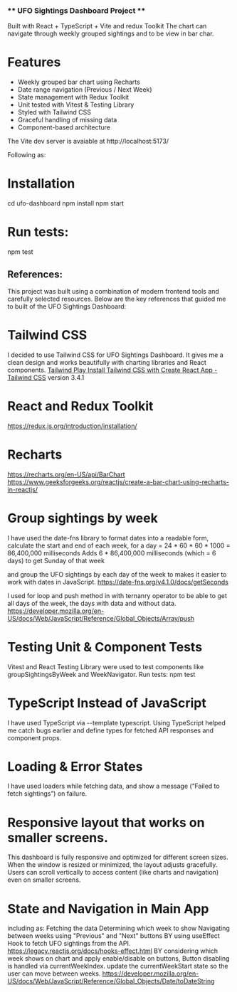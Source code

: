 
### ** UFO Sightings Dashboard Project **

   Built with  React + TypeScript + Vite and redux Toolkit
   The chart can navigate through weekly grouped sightings and to be view in bar char.


# Features

- Weekly grouped bar chart using Recharts
- Date range navigation (Previous / Next Week)
- State management with Redux Toolkit
- Unit tested with Vitest & Testing Library
- Styled with Tailwind CSS
- Graceful handling of missing data
- Component-based architecture

The Vite dev server is avaiable at http://localhost:5173/

Following as: 

# Installation
  cd ufo-dashboard
  npm install
  npm start

# Run tests: 
  npm test


## References:
 This project was built using a combination of modern frontend tools and carefully selected resources. Below are the key references that guided me to built of the UFO Sightings Dashboard:
# Tailwind CSS
  I decided to use Tailwind CSS for UFO Sightings Dashboard. It gives me a clean design and works beautifully with charting libraries and React components.
  [Tailwind Play ](https://play.tailwindcss.com/)
  [Install Tailwind CSS with Create React App - Tailwind CSS](https://v3.tailwindcss.com/docs/guides/create-react-app)  version 3.4.1

# React and Redux Toolkit
https://redux.js.org/introduction/installation/

# Recharts 
  https://recharts.org/en-US/api/BarChart
  https://www.geeksforgeeks.org/reactjs/create-a-bar-chart-using-recharts-in-reactjs/

# Group sightings by week 
  I have used the date-fns library to format dates into a readable form, calculate the start and end of each week, 
  for a day = 24 * 60 * 60 * 1000 = 86,400,000 milliseconds 
  Adds 6 * 86,400,000 milliseconds (which = 6 days) to get Sunday of that week
  
  and group the UFO sightings by each day of the week to makes it easier to work with dates in JavaScript.
  https://date-fns.org/v4.1.0/docs/getSeconds

  I used for loop and push method in with ternanry operator to be able to get all days of the week, the days with data and without data.
  https://developer.mozilla.org/en-US/docs/Web/JavaScript/Reference/Global_Objects/Array/push

# Testing Unit & Component Tests
  Vitest and React Testing Library were used to test components like groupSightingsByWeek and WeekNavigator.
    Run tests: 
    npm test

# TypeScript Instead of JavaScript
  I have used TypeScript via --template typescript.
  Using TypeScript helped me catch bugs earlier and define types for fetched API responses and component props.

# Loading & Error States
  I have used loaders while fetching data, and show a message (“Failed to fetch sightings”) on failure.
  
# Responsive layout that works on smaller screens.
  This dashboard is fully responsive and optimized for different screen sizes.
  When the window is resized or minimized, the layout adjusts gracefully.
  Users can scroll vertically to access content (like charts and navigation) even on smaller screens.
  
# State and Navigation in Main App 
  including as:
  Fetching the data 
  Determining which week to show 
  Navigating between weeks using "Previous" and "Next" buttons
   BY using useEffect Hook to fetch UFO sightings from the API. https://legacy.reactjs.org/docs/hooks-effect.html
   BY considering which week shows on chart and apply  enable/disable on buttons, Button disabling is handled via currentWeekIndex.
   update the currentWeekStart state so the user can move between weeks. 
   https://developer.mozilla.org/en-US/docs/Web/JavaScript/Reference/Global_Objects/Date/toDateString
   
    